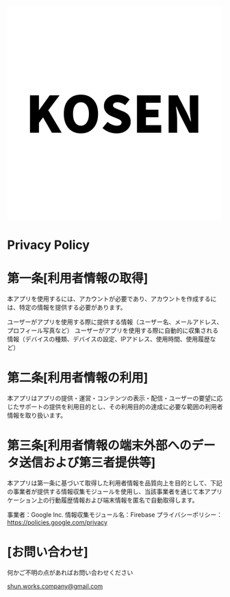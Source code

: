 ![kosen](https://github.com/puni-pro/Kosen_share/blob/main/assets/KOSEN.png?raw=true) 


# Privacy Policy
# 第一条[利用者情報の取得]
本アプリを使用するには、アカウントが必要であり、アカウントを作成するには、特定の情報を提供する必要があります。

ユーザーがアプリを使用する際に提供する情報（ユーザー名、メールアドレス、プロフィール写真など）
ユーザーがアプリを使用する際に自動的に収集される情報（デバイスの種類、デバイスの設定、IPアドレス、使用時間、使用履歴など）


# 第二条[利用者情報の利用]
本アプリはアプリの提供・運営・コンテンツの表示・配信・ユーザーの要望に応じたサポートの提供を利用目的とし、その利用目的の達成に必要な範囲の利用者情報を取り扱います。

# 第三条[利用者情報の端末外部へのデータ送信および第三者提供等]
本アプリは第一条に基づいて取得した利用者情報を品質向上を目的として、下記の事業者が提供する情報収集モジュールを使用し、当該事業者を通じて本アプリケーション上の行動履歴情報および端末情報を匿名で自動取得します。

事業者：Google Inc.
情報収集モジュール名：Firebase
プライバシーポリシー：https://policies.google.com/privacy


# [お問い合わせ]
何かご不明の点があればお問い合わせください

shun.works.company@gmail.com













